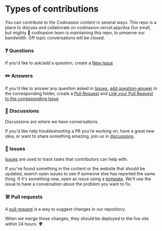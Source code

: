 # Types of contributions

You can contribute to the Codinasion content in several ways. This repo is a place to discuss and collaborate on codinasion.vercel.app/dsa Our small, but mighty :muscle: codinasion team is maintaining this repo, to preserve our bandwidth. Off topic conversations will be closed.

### :question: Questions

If you'd like to ask/add a question, create a [New Issue](https://github.com/codinasion/codinasion-dsa/issues/new?assignees=&labels=%F0%9F%93%9D+content&template=add-content.yml)

### :pencil2: Answers

If you'd like to answer any question asked in [Issues](https://github.com/codinasion/codinasion-dsa/issues), [add question-answer](https://github.com/codinasion/codinasion-dsa/blob/master/CONTRIBUTING.md#make-changes) in the corresponding folder, create a [Pull Request](https://github.com/codinasion/codinasion-dsa/blob/master/CONTRIBUTING.md#solve-an-issue) and [Link your Pull Request to the corresponding Issue](https://docs.github.com/en/issues/tracking-your-work-with-issues/linking-a-pull-request-to-an-issue)

### :mega: Discussions
Discussions are where we have conversations.

If you'd like help troubleshooting a PR you're working on, have a great new idea, or want to share something amazing, join us in [discussions](https://github.com/codinasion/codinasion/discussions).

### :lady_beetle: Issues
[Issues](https://github.com/codinasion/codinasion-dsa/issues) are used to track tasks that contributors can help with.

If you've found something in the content or the website that should be updated, search open issues to see if someone else has reported the same thing. If it's something new, open an issue using a [template](https://github.com/codinasion/codinasion-dsa/issues/new/choose). We'll use the issue to have a conversation about the problem you want to fix.

### :hammer_and_wrench: Pull requests
A [pull request](https://github.com/codinasion/codinasion-dsa/pulls) is a way to suggest changes in our repository.

When we merge those changes, they should be deployed to the live site within 24 hours. :earth_africa:
